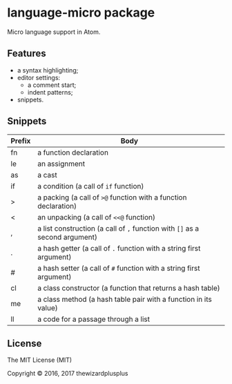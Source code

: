 # language-micro package

Micro language support in Atom.

## Features

* a syntax highlighting;
* editor settings:
	* a comment start;
	* indent patterns;
* snippets.

## Snippets

Prefix | Body
--- | ---
fn | a function declaration
le | an assignment
as | a cast
if | a condition (a call of `if` function)
\> | a packing (a call of `>@` function with a function declaration)
< | an unpacking (a call of `<<@` function)
, | a list construction (a call of `,` function with `[]` as a second argument)
. | a hash getter (a call of `.` function with a string first argument)
\# | a hash setter (a call of `#` function with a string first argument)
cl | a class constructor (a function that returns a hash table)
me | a class method (a hash table pair with a function in its value)
ll | a code for a passage through a list

## License

The MIT License (MIT)

Copyright &copy; 2016, 2017 thewizardplusplus

